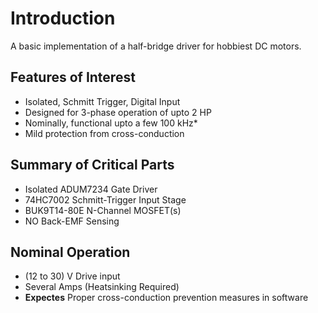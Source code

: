 # Introduction
A basic implementation of a half-bridge driver for hobbiest DC motors.

## Features of Interest
* Isolated, Schmitt Trigger, Digital Input
* Designed for 3-phase operation of upto 2 HP
* Nominally, functional upto a few 100 kHz* 
* Mild protection from cross-conduction

## Summary of Critical Parts
* Isolated ADUM7234 Gate Driver
* 74HC7002 Schmitt-Trigger Input Stage
* BUK9T14-80E N-Channel MOSFET(s)
* NO Back-EMF Sensing

## Nominal Operation
* (12 to 30) V Drive input
* Several Amps (Heatsinking Required)
* **Expectes** Proper cross-conduction prevention measures in software

